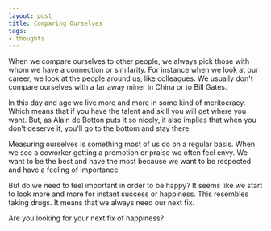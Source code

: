 ```yaml
---
layout: post
title: Comparing Ourselves
tags:
- thoughts
---
```


When we compare ourselves to other people, we always pick those with whom we have a connection or similarity. For instance when we look at our career, we look at the people around us, like colleagues. We usually don't compare ourselves with a far away miner in China or to Bill Gates.

In this day and age we live more and more in some kind of meritocracy. Which means that if you have the talent and skill you will get where you want. But, as Alain de Botton puts it so nicely, it also implies that when you don't deserve it, you'll go to the bottom and stay there.

Measuring ourselves is something most of us do on a regular basis. When we see a coworker getting a promotion or praise we often feel envy. We want to be the best and have the most because we want to be respected and have a feeling of importance.

But do we need to feel important in order to be happy? It seems like we start to look more and more for instant success or happiness. This resembles taking drugs. It means that we always need our next fix.

Are you looking for your next fix of happiness?